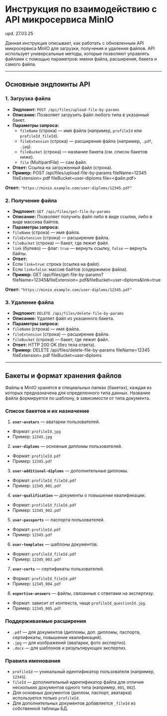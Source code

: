 # Инструкция по взаимодействию с API микросервиса MinIO

upd. 27.03.25

Данная инструкция описывает, как работать с обновленным API микросервиса MinIO для загрузки, получения и удаления файлов. API использует универсальные методы, которые позволяют управлять файлами с помощью параметров: имени файла, расширения, бакета и самого файла.

---

## Основные эндпоинты API

### 1. Загрузка файла
- **Эндпоинт:** `POST /api/files/upload-file-by-params`
- **Описание:** Позволяет загрузить файл любого типа в указанный бакет.
- **Параметры запроса:**
    - `fileName` (строка) — имя файла (например, `profileId` или `profileId_fileId`).
    - `fileExtension` (строка) — расширение файла (например, `.pdf`, `.jpg`).
    - `fileBucket` (строка) — название бакета (см. список бакетов ниже).
    - `file` (MultipartFile) — сам файл.
- **Ответ:** Ссылка на загруженный файл (строка).
- **Пример:**
  POST /api/files/upload-file-by-params
  fileName=12345
  fileExtension=.pdf
  fileBucket=user-diploms
  file=<файл.pdf>

**Ответ:** `"https://minio.example.com/user-diploms/12345.pdf"`

### 2. Получение файла
- **Эндпоинт:** `GET /api/files/get-file-by-params`
- **Описание:** Позволяет получить файл либо в виде ссылки, либо в виде массива байтов.
- **Параметры запроса:**
- `fileName` (строка) — имя файла.
- `fileExtension` (строка) — расширение файла.
- `fileBucket` (строка) — бакет, где лежит файл.
- `link` (булево) — флаг: `true` — вернуть ссылку, `false` — вернуть байты.
- **Ответ:**
- Если `link=true`: строка (ссылка на файл).
- Если `link=false`: массив байтов (содержимое файла).
- **Пример:**
  GET /api/files/get-file-by-params?fileName=12345&fileExtension=.pdf&fileBucket=user-diploms&link=true

**Ответ:** `"https://minio.example.com/user-diploms/12345.pdf"`

### 3. Удаление файла
- **Эндпоинт:** `DELETE /api/files/delete-file-by-params`
- **Описание:** Удаляет файл из указанного бакета.
- **Параметры запроса:**
- `fileName` (строка) — имя файла.
- `fileExtension` (строка) — расширение файла.
- `fileBucket` (строка) — бакет, где лежит файл.
- **Ответ:** HTTP 200 OK (без тела ответа).
- **Пример:**
  DELETE /api/files/delete-file-by-params
  fileName=12345
  fileExtension=.pdf
  fileBucket=user-diploms


---

## Бакеты и формат хранения файлов

Файлы в MinIO хранятся в специальных папках (бакетах), каждая из которых предназначена для определенного типа данных. Название файла формируется по шаблону, в зависимости от типа документа.

### Список бакетов и их назначение
1. **`user-avatars`** — аватарки пользователей.
- Формат: `profileId.jpg`
- Пример: `12345.jpg`
2. **`user-diploms`** — основные дипломы пользователей.
- Формат: `profileId.pdf`
- Пример: `12345.pdf`
3. **`user-additional-diploms`** — дополнительные дипломы.
- Формат: `profileId_fileId.pdf`
- Пример: `12345_001.pdf`
4. **`user-qualification`** — документы о повышении квалификации.
- Формат: `profileId_fileId.pdf`
- Пример: `12345_002.pdf`
5. **`user-passports`** — паспорта пользователей.
- Формат: `profileId.pdf`
- Пример: `12345.pdf`
6. **`user-templates`** — шаблоны документов.
- Формат: `profileId_fileId.pdf`
- Пример: `12345_003.pdf`
7. **`user-certs`** — сертификаты пользователей.
- Формат: `profileId_fileId.pdf`
- Пример: `12345_004.pdf`
8. **`expertise-answers`** — файлы, связанные с ответами на экспертизу.
- Формат: зависит от контекста, чаще `profileId_questionId.jpg`.
- Пример: `12345_005.pdf`

### Поддерживаемые расширения
- `.pdf` — для документов (дипломы, доп. дипломы, паспорта, сертификаты, повышение квалификаций).
- `.jpg` — для изображений (аватарки, фото экспертиз).
- `.docx` — для шаблонов и результирующих экспертиз.

### Правила именования
- `profileId` — уникальный идентификатор пользователя (например, `12345`).
- `fileId` — дополнительный идентификатор файла для отличия нескольких документов одного типа (например, `001`, `002`).
- Для основных документов (диплом, паспорт, аватарка) используется только `profileId`.
- Для дополнительных документов добавляется `_fileId` из собственной таблицы БД.

